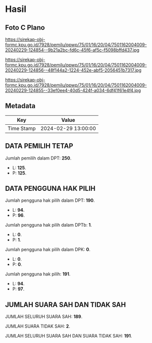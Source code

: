 # Hasil

## Foto C Plano

https://sirekap-obj-formc.kpu.go.id/7928/pemilu/ppwp/75/01/16/20/04/7501162004009-20240229-124854--9b21a2bc-fd6c-45f6-af5c-f5098bffd437.jpg

https://sirekap-obj-formc.kpu.go.id/7928/pemilu/ppwp/75/01/16/20/04/7501162004009-20240229-124856--48f144a2-1224-452e-abf5-2056451b7317.jpg

https://sirekap-obj-formc.kpu.go.id/7928/pemilu/ppwp/75/01/16/20/04/7501162004009-20240229-124855--33ef0ee4-40d5-424f-a034-6df41f61e4f4.jpg


## Metadata

| Key        | Value               |
| ---------- | ------------------- |
| Time Stamp | 2024-02-29 13:00:00 |


## DATA PEMILIH TETAP

Jumlah pemilih dalam DPT: **250**.
 * L: **125**.
 * P: **125**.

## DATA PENGGUNA HAK PILIH

Jumlah pengguna hak pilih dalam DPT: **190**.
 * L: **94**.
 * P: **96**.

Jumlah pengguna hak pilih dalam DPTb: **1**.
 * L: **0**.
 * P: **1**.

Jumlah pengguna hak pilih dalam DPK: **0**.
 * L: **0**.
 * P: **0**.

Jumlah pengguna hak pilih: **191**.
 * L: **94**.
 * P: **97**.

## JUMLAH SUARA SAH DAN TIDAK SAH

JUMLAH SELURUH SUARA SAH: **189**.

JUMLAH SUARA TIDAK SAH: **2**.

JUMLAH SELURUH SUARA SAH DAN SUARA TIDAK SAH: **191**.


